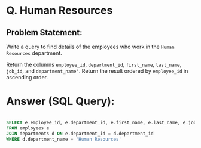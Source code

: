 # Q. Human Resources

## Problem Statement:
Write a query to find details of the employees who work in the `Human Resources` department.

Return the columns `employee_id`, `department_id`, `first_name`, `last_name`, `job_id`, and `department_name'`.
Return the result ordered by `employee_id` in ascending order.


# Answer (SQL Query):

```sql

SELECT e.employee_id, e.department_id, e.first_name, e.last_name, e.job_id, d.department_name 
FROM employees e 
JOIN departments d ON e.department_id = d.department_id 
WHERE d.department_name = 'Human Resources'
